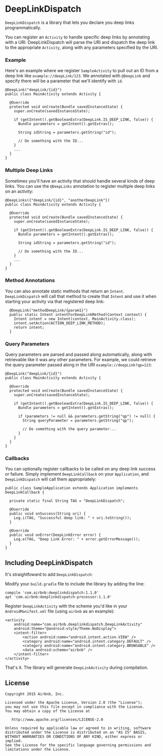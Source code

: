 # DeepLinkDispatch

`DeepLinkDispatch` is a library that lets you declare you deep links programmatically. 

You can register an `Activity` to handle specific deep links by annotating with a URI. DeepLinkDispatch will parse the URI and dispatch the deep link to the appropriate `Activity`, along with any parameters specified by the URI.

### Example

Here's an example where we register `SampleActivity` to pull out an ID from a deep link like `example://deepLink/123`. We annotated with `@DeepLink` and specify there will be a parameter that we'll identify with `id`.

```
@DeepLink("deepLink/{id}")
public class MainActivity extends Activity {

  @Override
  protected void onCreate(Bundle savedInstanceState) {
    super.onCreate(savedInstanceState);
  
    if (getIntent().getBooleanExtra(DeepLink.IS_DEEP_LINK, false)) {
      Bundle parameters = getIntent().getExtras();
    
      String idString = parameters.getString("id");
    
      // Do something with the ID...
    }
    ...
  }
}
```

### Multiple Deep Links

Sometimes you'll have an activity that should handle several kinds of deep links. You can use the `@DeepLinks` annotation to register multiple deep links on an activity:

```
@DeepLinks({"deepLink/{id}", "anotherDeepLink"})
public class MainActivity extends Activity {

  @Override
  protected void onCreate(Bundle savedInstanceState) {
    super.onCreate(savedInstanceState);
  
    if (getIntent().getBooleanExtra(DeepLink.IS_DEEP_LINK, false)) {
      Bundle parameters = getIntent().getExtras();
    
      String idString = parameters.getString("id");
    
      // Do something with the ID...
    }
    ...
  }
}
```

### Method Annotations

You can also annotate static methods that return an `Intent`. `DeepLinkDispatch` will call that method to create that `Intent` and use it when starting your activity via that registered deep link:

```
  @DeepLink("methodDeepLink/{param1}")
  public static Intent intentForDeepLinkMethod(Context context) {
    Intent intent = new Intent(context, MainActivity.class);
    intent.setAction(ACTION_DEEP_LINK_METHOD);
    return intent;
  }
```

### Query Parameters

Query parameters are parsed and passed along automatically, along with retrievable like it was any other parameters. For example, we could retrieve the query parameter passed along in the URI `example://deepLink?qp=123`:

```
@DeepLink("deepLink/{id}")
public class MainActivity extends Activity {

  @Override
  protected void onCreate(Bundle savedInstanceState) {
    super.onCreate(savedInstanceState);
  
    if (getIntent().getBooleanExtra(DeepLink.IS_DEEP_LINK, false)) {
      Bundle parameters = getIntent().getExtras();
    
      if (parameters != null && parameters.getString("qp") != null) {
        String queryParameter = parameters.getString("qp");
        
        // Do something with the query parameter...
      }
    }
  }
}
```

### Callbacks

You can optionally register callbacks to be called on any deep link success or failure. Simply implement `DeepLinkCallback` on your `Application`, and `DeepLinkDispatch` will call them appropriately:

```
public class SampleApplication extends Application implements DeepLinkCallback {

  private static final String TAG = "DeepLinkDispatch";

  @Override
  public void onSuccess(String uri) {
    Log.i(TAG, "Successful deep link: " + uri.toString());
  }

  @Override
  public void onError(DeepLinkError error) {
    Log.e(TAG, "Deep Link Error: " + error.getErrorMessage());
  }
}
```

## Including DeepLinkDispatch

It's straightfoward to add `DeepLinkDispatch`:

Modify your `build.gradle` file to include the library by adding the line:

```
compile 'com.airbnb:deeplinkdispatch:1.1.0'
apt 'com.airbnb:deeplinkdispatch-processor:1.1.0'
```

Register `DeepLinkActivity` with the scheme you'd like in your `AndroidManifest.xml` file (using `airbnb` as an example):

```
<activity
    android:name="com.airbnb.deeplinkdispatch.DeepLinkActivity"
    android:theme="@android:style/Theme.NoDisplay">
    <intent-filter>
        <action android:name="android.intent.action.VIEW" />
        <category android:name="android.intent.category.DEFAULT" />
        <category android:name="android.intent.category.BROWSABLE" />
        <data android:scheme="airbnb" />
    </intent-filter>
</activity>
```

That's it. The library will generate `DeepLinkActivity` during compilation.

## License

```
Copyright 2015 Airbnb, Inc.

Licensed under the Apache License, Version 2.0 (the "License");
you may not use this file except in compliance with the License.
You may obtain a copy of the License at

   http://www.apache.org/licenses/LICENSE-2.0

Unless required by applicable law or agreed to in writing, software
distributed under the License is distributed on an "AS IS" BASIS,
WITHOUT WARRANTIES OR CONDITIONS OF ANY KIND, either express or implied.
See the License for the specific language governing permissions and
limitations under the License.
```
